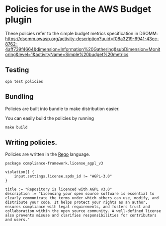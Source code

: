 # Policies for use in the AWS Budget plugin

These policies refer to the simple budget metrics specification in DSOMM:
https://dsomm.owasp.org/activity-description?uuid=f08a3219-6941-43ec-8762-4aff739f4664&dimension=Information%20Gathering&subDimension=Monitoring&level=1&activityName=Simple%20budget%20metrics

## Testing

```shell
opa test policies
```

## Bundling

Policies are built into bundle to make distribution easier.

You can easily build the policies by running

```shell
make build
```

## Writing policies.

Policies are written in the [Rego](https://www.openpolicyagent.org/docs/latest/policy-language/) language.

```rego
package compliance-framework.license_agpl_v3

violation[] {
	input.settings.license.spdx_id != "AGPL-3.0"
}

title := "Repository is licenced with AGPL v3.0"
description := "Licensing your open source software is essential to clearly communicate the terms under which others can use, modify, and distribute your code. It helps protect your rights as an author, ensures compliance with legal requirements, and fosters trust and collaboration within the open source community. A well-defined license also prevents misuse and clarifies responsibilities for contributors and users."
```
